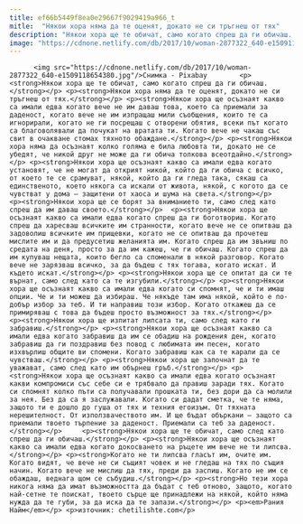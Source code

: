 ```yaml
---
title: ef66b5449f8ea0e29667f9029419a966_t
mitle:  "Някои хора няма да те оценят, докато не си тръгнеш от тях"
description: "Някои хора ще те обичат, само когато спреш да ги обичаш. Някои хора няма да те оценят, докато не си тръгнеш от тях. Някои хора ще осъзнаят какво са имали едва когато вече не им даваш това, което са приемали за даденост, когато вече не им изпращаш мили съобщения, които те са игнорирали, когато не …"
image: "https://cdnone.netlify.com/db/2017/10/woman-2877322_640-e1509118654380.jpg"
---
```


          <img src="https://cdnone.netlify.com/db/2017/10/woman-2877322_640-e1509118654380.jpg"/>Снимка - Pixabay        <p><strong>Някои хора ще те обичат, само когато спреш да ги обичаш.</strong></p> <p><strong>Някои хора няма да те оценят, докато не си тръгнеш от тях.</strong></p> <p><strong>Някои хора ще осъзнаят какво са имали едва когато вече не им даваш това, което са приемали за даденост, когато вече не им изпращаш мили съобщения, които те са игнорирали, когато не ги посрещаш с отворени обятия, всеки път когато са благоволявали да почукат на вратата ти. Когато вече не чакаш със свит в очакване стомах тяхното обаждане.</strong></p> <p><strong>Някои хора няма да осъзнаят колко голяма е била любовта ти, докато не се убедят, че никой друг не може да ги обича толкова всеотдайно.</strong></p> <p><strong>Някои хора ще осъзнаят какво са имали едва когато установят, че не могат да открият никой, който да ги обича с всичко, от което те се срамуват, някой, който да ги гледа така, сякаш са единственото, което някога са искали от живота, някой, с когото да се чувстват у дома – защитени от хаоса и шума на света.</strong></p>     <p><strong>Някои хора ще се борят за вниманието ти, само след като спреш да им даваш своето.</strong></p>  <p><strong>Някои хора ще осъзнаят какво са имали едва когато спреш да ги боготвориш. Когато спреш да харесваш всичките им странности, когато вече не се опитваш да задоволиш всичките им прищевки, когато не се опитваш да прочетеш мислите им и да предусетиш желанията им. Когато спреш да им звъниш по средата на деня, просто за да им кажеш, че ги обичаш. Когато спреш да им купуваш нещата, които бегло са споменали в някой разговор. Когато вече не зарязваш всичко, за да бъдеш с тях тогава, когато искат. И където искат.</strong></p> <p><strong>Някои хора ще се опитат да си те върнат, само след като са те изгубили.</strong></p> <p><strong>Някои хора ще осъзнаят какво са имали едва когато си спомнят, че и ти имаш опции. Че и ти можеш да избираш. Че някъде там има някой, който е по-добър избор за теб. И ти направиш този избор. Когато откажеш да се примиряваш с това да бъдеш просто възможност за тях.</strong></p>     <p><strong>Някои хора ще изпитат липсата ти, само след като ги забравиш.</strong></p> <p><strong>Някои хора ще осъзнаят какво са имали едва когато забравиш да им се обадиш на рождения ден, когато забравиш да ги поздравиш без повод с любимата им песен, когато изхвърлиш общите ви спомени. Когато забравиш как са те карали да се чувстваш.</strong></p> <p><strong>Някои хора ще започнат да те уважават, само след като им обърнеш гръб.</strong></p> <p><strong>Някои хора ще осъзнаят какво са имали едва когато осъзнаят какви компромиси със себе си е трябвало да правиш заради тях. Когато си спомнят колко пъти са получавали прошката ти, без дори да са молили за нея. Без да са я заслужавали. Когато си дадат сметка, че те няма, защото ти е дошло до гуша от тях и техния егоизъм. От тяхната нерешителност. От използвачеството им. И ще бъдат объркани – защото са приемали твоето търпение за даденост. Приемали са теб за даденост.</strong></p>     <p><strong>Някои хора ще те обичат, само след като спреш да ги обичаш.</strong></p> <p><strong>Някои хора ще осъзнаят какво са имали едва когато докосването на ръцете им вече не ти липсва.</strong></p> <p><strong>Когато не ти липсва гласът им, очите им. Когато видят, че вече не си същият човек и не гледаш на тях по същия начин. Когато вече не мислиш да тях, преди да заспиш. Когато не им се обаждаш, веднага щом се събудиш.</strong></p> <p><strong>Но тези хора никога няма да имат възможността да бъдат с теб отново, защото, когато най-сетне те поискат, твоето сърце ще принадлежи на някой, който няма нужда да те губи, за да иска да те запази.</strong></p> <p><em>Рания Найм</em></p> <p>източник: chetilishte.com</p>        